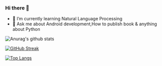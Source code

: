 ### Hi there 👋

- 🌱 I’m currently learning Natural Language Processing
- 💬 Ask me about Android development,How to publish book & anything about Python

![Anurag's github stats](https://github-readme-stats.vercel.app/api?username=Singh-Anshu&count_private=true&show_icons=true)

[![GitHub Streak](https://github-readme-streak-stats.herokuapp.com/?user=Singh-Anshu)](https://git.io/streak-stats)

[![Top Langs](https://github-readme-stats.vercel.app/api/top-langs/?username=Singh-Anshu&layout=compact)](https://github.com/anuraghazra/github-readme-stats)
